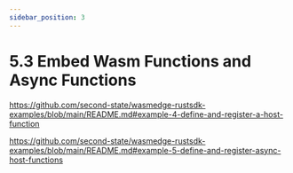 ```yaml
---
sidebar_position: 3
---
```


# 5.3 Embed Wasm Functions and Async Functions

https://github.com/second-state/wasmedge-rustsdk-examples/blob/main/README.md#example-4-define-and-register-a-host-function

https://github.com/second-state/wasmedge-rustsdk-examples/blob/main/README.md#example-5-define-and-register-async-host-functions

